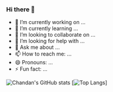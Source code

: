 ### Hi there 👋


- 🔭 I’m currently working on ...
- 🌱 I’m currently learning ...
- 👯 I’m looking to collaborate on ...
- 🤔 I’m looking for help with ...
- 💬 Ask me about ...
- 📫 How to reach me: ...
- 😄 Pronouns: ...
- ⚡ Fun fact: ...

![Chandan's GitHub stats](https://github-readme-stats.vercel.app/api?username=Mr-Manna&count_private=true&hide=contribs&show_icons=true)  [![Top Langs](https://github-readme-stats.vercel.app/api/top-langs/?username=Mr-Manna&layout=compact)]


